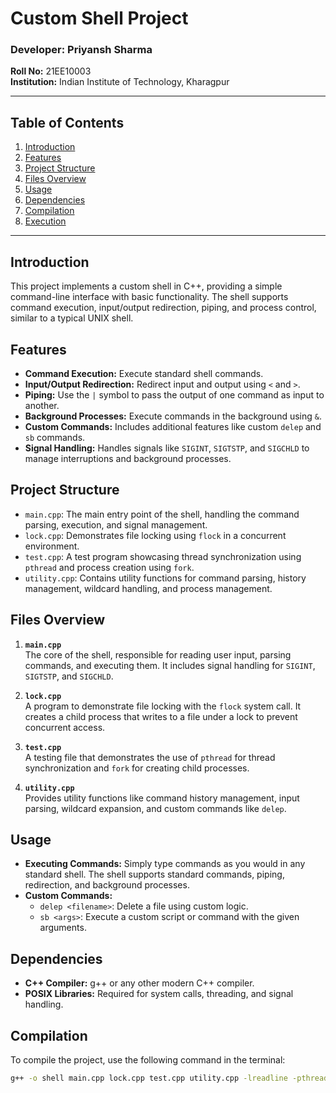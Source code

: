 # Custom Shell Project

### Developer: Priyansh Sharma  
**Roll No:** 21EE10003  
**Institution:** Indian Institute of Technology, Kharagpur

---

## Table of Contents

1. [Introduction](#introduction)  
2. [Features](#features)  
3. [Project Structure](#project-structure)  
4. [Files Overview](#files-overview)  
5. [Usage](#usage)  
6. [Dependencies](#dependencies)  
7. [Compilation](#compilation)  
8. [Execution](#execution)  

---

## Introduction

This project implements a custom shell in C++, providing a simple command-line interface with basic functionality. The shell supports command execution, input/output redirection, piping, and process control, similar to a typical UNIX shell.

## Features

- **Command Execution:** Execute standard shell commands.  
- **Input/Output Redirection:** Redirect input and output using `<` and `>`.  
- **Piping:** Use the `|` symbol to pass the output of one command as input to another.  
- **Background Processes:** Execute commands in the background using `&`.  
- **Custom Commands:** Includes additional features like custom `delep` and `sb` commands.  
- **Signal Handling:** Handles signals like `SIGINT`, `SIGTSTP`, and `SIGCHLD` to manage interruptions and background processes.

## Project Structure

- `main.cpp`: The main entry point of the shell, handling the command parsing, execution, and signal management.  
- `lock.cpp`: Demonstrates file locking using `flock` in a concurrent environment.  
- `test.cpp`: A test program showcasing thread synchronization using `pthread` and process creation using `fork`.  
- `utility.cpp`: Contains utility functions for command parsing, history management, wildcard handling, and process management.

## Files Overview

1. **`main.cpp`**  
   The core of the shell, responsible for reading user input, parsing commands, and executing them. It includes signal handling for `SIGINT`, `SIGTSTP`, and `SIGCHLD`.  

2. **`lock.cpp`**  
   A program to demonstrate file locking with the `flock` system call. It creates a child process that writes to a file under a lock to prevent concurrent access.  

3. **`test.cpp`**  
   A testing file that demonstrates the use of `pthread` for thread synchronization and `fork` for creating child processes.  

4. **`utility.cpp`**  
   Provides utility functions like command history management, input parsing, wildcard expansion, and custom commands like `delep`.  

## Usage

- **Executing Commands:** Simply type commands as you would in any standard shell. The shell supports standard commands, piping, redirection, and background processes.  
- **Custom Commands:**  
   - `delep <filename>`: Delete a file using custom logic.  
   - `sb <args>`: Execute a custom script or command with the given arguments.

## Dependencies

- **C++ Compiler:** g++ or any other modern C++ compiler.  
- **POSIX Libraries:** Required for system calls, threading, and signal handling.

## Compilation

To compile the project, use the following command in the terminal:

```bash
g++ -o shell main.cpp lock.cpp test.cpp utility.cpp -lreadline -pthread
